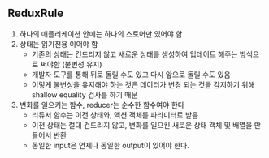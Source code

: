 ## ReduxRule
1. 하나의 애플리케이션 안에는 하나의 스토어만 있어야 함
2. 상태는 읽기전용 이어야 함
    - 기존의 상태는 건드리지 않고 새로운 상태를 생성하여 업데이트 해주는 방식으로 써야함 (불변성 유지)
    - 개발자 도구를 통해 뒤로 돌릴 수도 있고 다시 앞으로 돌릴 수도 있음
    - 이렇게 불변성을 유지해야 하는 것은 데이터가 변경 되는 것을 감지하기 위해 shallow equality 검사를 하기 때문
3. 변화를 일으키는 함수, reducer는 순수한 함수여야 한다
    - 리듀서 함수는 이전 상태와, 액션 객체를 파라미터로 받음
    - 이전 상태는 절대 건드리지 않고, 변화를 일으킨 새로운 상태 객체 및 배열을 만들어서 반환
    - 동일한 input은 언제나 동일한 output이 있어야 한다.